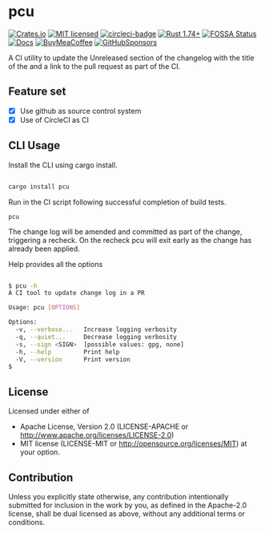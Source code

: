 # pcu

[![Crates.io][crates-badge]][crates-url]
[![MIT licensed][mit-badge]][mit-url]
[![circleci-badge]][circleci-url]
[![Rust 1.74+][version-badge]][version-url]
[![FOSSA Status][fossa-badge]][fossa-url]
[![Docs][docs-badge]][docs-url]
[![BuyMeaCoffee][bmac-badge]][bmac-url]
[![GitHubSponsors][ghub-badge]][ghub-url]

[crates-badge]: https://img.shields.io/crates/v/pcu.svg
[crates-url]: https://crates.io/crates/pcu
[mit-badge]: https://img.shields.io/badge/license-MIT-blue.svg
[mit-url]: https://github.com/jerusdp/pcu/blob/main/LICENSE
[circleci-badge]: https://dl.circleci.com/status-badge/img/gh/jerus-org/pcu/tree/main.svg?style=svg
[circleci-url]: https://dl.circleci.com/status-badge/redirect/gh/jerus-org/pcu/tree/main
[version-badge]: https://img.shields.io/badge/rust-1.74+-orange.svg
[version-url]: https://www.rust-lang.org
[fossa-badge]: https://app.fossa.com/api/projects/custom%2B22707%2Fgit%40github.com%3Ajerus-org%2Fpcu.git.svg?type=shield&issueType=license
[fossa-url]: (https://app.fossa.com/projects/custom%2B22707%2Fgit%40github.com%3Ajerus-org%2Fpcu.git?ref=badge_shield&issueType=license)

[docs-badge]:  https://docs.rs/pcu/badge.svg
[docs-url]:  https://docs.rs/pcu
[bmac-badge]: https://badgen.net/badge/icon/buymeacoffee?color=yellow&icon=buymeacoffee&label
[bmac-url]: https://buymeacoffee.com/jerusdp
[ghub-badge]: https://img.shields.io/badge/sponsor-30363D?logo=GitHub-Sponsors&logoColor=#white
[ghub-url]: https://github.com/sponsors/jerusdp

A CI utility to update the Unreleased section of the changelog with the title of the and a link to the pull request as part of the CI.

## Feature set

- [x] Use github as source control system
- [x] Use of CircleCI as CI

## CLI Usage

Install the CLI using cargo install.

```sh

cargo install pcu

```

Run in the CI script following successful completion of build tests.

```console
pcu 

```

The change log will be amended and committed as part of the change, triggering a recheck. On the recheck pcu will exit early as the change has already been applied.

Help provides all the options

```sh

$ pcu -h
A CI tool to update change log in a PR

Usage: pcu [OPTIONS]

Options:
  -v, --verbose...   Increase logging verbosity
  -q, --quiet...     Decrease logging verbosity
  -s, --sign <SIGN>  [possible values: gpg, none]
  -h, --help         Print help
  -V, --version      Print version
$

```

## License

 Licensed under either of

- Apache License, Version 2.0 (LICENSE-APACHE or <http://www.apache.org/licenses/LICENSE-2.0>)
- MIT license (LICENSE-MIT or <http://opensource.org/licenses/MIT>)
 at your option.

## Contribution

 Unless you explicitly state otherwise, any contribution intentionally submitted
 for inclusion in the work by you, as defined in the Apache-2.0 license, shall be
 dual licensed as above, without any additional terms or conditions.
